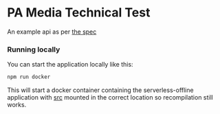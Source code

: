 # PA Media Technical Test

An example api as per [the spec](https://gist.github.com/oliverdrew/93bc4ff677305bb5f15f1a0ec5d609f4)

### Running locally

You can start the application locally like this:

```bash
npm run docker
```

This will start a docker container containing the serverless-offline application with [src](./src) mounted in the correct location so recompilation still works.
